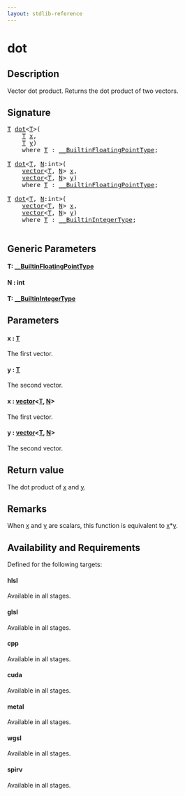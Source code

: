 ```yaml
---
layout: stdlib-reference
---
```


# dot

## Description

Vector dot product. Returns the dot product of two vectors.



## Signature 

<pre>
<a href="dot.md#typeparam-T" class="code_type">T</a> <a href="dot.md">dot</a>&lt;<a href="dot.md#typeparam-T" class="code_type">T</a>&gt;(
    <a href="dot.md#typeparam-T" class="code_type">T</a> <a href="dot.md#decl-x" class="code_param">x</a>,
    <a href="dot.md#typeparam-T" class="code_type">T</a> <a href="dot.md#decl-y" class="code_param">y</a>)
    <span class='code_keyword'>where</span> <a href="dot.md#typeparam-T" class="code_type">T</a> : <a href="../interfaces/0_builtinfloatingpointtype-029hm/index.md" class="code_type">__BuiltinFloatingPointType</a>;

<a href="dot.md#typeparam-T" class="code_type">T</a> <a href="dot.md">dot</a>&lt;<a href="dot.md#typeparam-T" class="code_type">T</a>, <a href="dot.md#decl-N" class="code_var">N</a>:<span class="code_keyword">int</span>&gt;(
    <a href="../types/vector/index.md" class="code_type">vector</a>&lt;<a href="dot.md#typeparam-T" class="code_type">T</a>, <a href="dot.md#decl-N" class="code_var">N</a>&gt; <a href="dot.md#decl-x" class="code_param">x</a>,
    <a href="../types/vector/index.md" class="code_type">vector</a>&lt;<a href="dot.md#typeparam-T" class="code_type">T</a>, <a href="dot.md#decl-N" class="code_var">N</a>&gt; <a href="dot.md#decl-y" class="code_param">y</a>)
    <span class='code_keyword'>where</span> <a href="dot.md#typeparam-T" class="code_type">T</a> : <a href="../interfaces/0_builtinfloatingpointtype-029hm/index.md" class="code_type">__BuiltinFloatingPointType</a>;

<a href="dot.md#typeparam-T" class="code_type">T</a> <a href="dot.md">dot</a>&lt;<a href="dot.md#typeparam-T" class="code_type">T</a>, <a href="dot.md#decl-N" class="code_var">N</a>:<span class="code_keyword">int</span>&gt;(
    <a href="../types/vector/index.md" class="code_type">vector</a>&lt;<a href="dot.md#typeparam-T" class="code_type">T</a>, <a href="dot.md#decl-N" class="code_var">N</a>&gt; <a href="dot.md#decl-x" class="code_param">x</a>,
    <a href="../types/vector/index.md" class="code_type">vector</a>&lt;<a href="dot.md#typeparam-T" class="code_type">T</a>, <a href="dot.md#decl-N" class="code_var">N</a>&gt; <a href="dot.md#decl-y" class="code_param">y</a>)
    <span class='code_keyword'>where</span> <a href="dot.md#typeparam-T" class="code_type">T</a> : <a href="../interfaces/0_builtinintegertype-029g/index.md" class="code_type">__BuiltinIntegerType</a>;

</pre>

## Generic Parameters

####  <a id="typeparam-T"></a>T: [\_\_BuiltinFloatingPointType](../interfaces/0_builtinfloatingpointtype-029hm/index.md)
####  <a id="decl-N"></a>N  : int
####  <a id="typeparam-T"></a>T: [\_\_BuiltinIntegerType](../interfaces/0_builtinintegertype-029g/index.md)

## Parameters

####  <a id="decl-x"></a>x  : [T](dot.md#typeparam-T)
The first vector.

####  <a id="decl-y"></a>y  : [T](dot.md#typeparam-T)
The second vector.

####  <a id="decl-x"></a>x  : [vector](../types/vector/index.md)\<[T](../types/vector/index.md#typeparam-T), [N](../types/vector/index.md#decl-N)\>
The first vector.

####  <a id="decl-y"></a>y  : [vector](../types/vector/index.md)\<[T](../types/vector/index.md#typeparam-T), [N](../types/vector/index.md#decl-N)\>
The second vector.


## Return value
The dot product of <span class='code'><a href="dot.md#decl-x" class="code_param">x</a></span> and <span class='code'><a href="dot.md#decl-y" class="code_param">y</a></span>.

## Remarks
When <span class='code'><a href="dot.md#decl-x" class="code_param">x</a></span> and <span class='code'><a href="dot.md#decl-y" class="code_param">y</a></span> are scalars, this function is equivalent to <span class='code'><a href="dot.md#decl-x" class="code_param">x</a>*<a href="dot.md#decl-y" class="code_param">y</a></span>.


## Availability and Requirements

Defined for the following targets:

#### hlsl
Available in all stages.

#### glsl
Available in all stages.

#### cpp
Available in all stages.

#### cuda
Available in all stages.

#### metal
Available in all stages.

#### wgsl
Available in all stages.

#### spirv
Available in all stages.




<script>
// Fix .md links to .html when on ReadTheDocs
if (window.location.hostname.includes('readthedocs') || 
    window.location.hostname.includes('rtfd.io')) {
  document.addEventListener('DOMContentLoaded', function() {
    const links = document.querySelectorAll('a');
    links.forEach(link => {
      const href = link.getAttribute('href');
      if (href && href.includes('.md')) {
        // This regex will handle .md links with or without fragment identifiers or query parameters
        link.href = link.href.replace(/(.+)\.md(#[^?]*)?(\?.*)?$/, '$1.html$2$3');
      }
    });
  });
}
</script>
